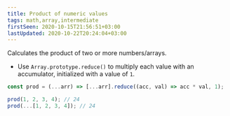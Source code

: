 ```yaml
---
title: Product of numeric values
tags: math,array,intermediate
firstSeen: 2020-10-15T21:56:51+03:00
lastUpdated: 2020-10-22T20:24:04+03:00
---
```


Calculates the product of two or more numbers/arrays.

- Use `Array.prototype.reduce()` to multiply each value with an accumulator, initialized with a value of `1`.

```js
const prod = (...arr) => [...arr].reduce((acc, val) => acc * val, 1);
```

```js
prod(1, 2, 3, 4); // 24
prod(...[1, 2, 3, 4]); // 24
```
